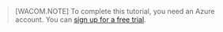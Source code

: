 > [WACOM.NOTE]
> To complete this tutorial, you need an Azure account. You can <a href="http://www.windowsazure.cn/zh-cn/pricing/free-trial/" target="_blank">sign up for a free trial</a>.
